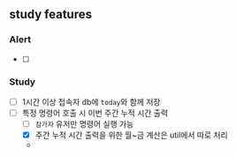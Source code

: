 ## study features

### Alert

- [ ] 

### Study

- [ ] 1시간 이상 접속자 db에 `today`와 함께 저장
- [ ] 특정 명령어 호출 시 이번 주간 누적 시간 출력
    - [ ] `참가자` 유저만 명령어 실행 가능
    - [x] 주간 누적 시간 출력을 위한 월~금 계산은 util에서 따로 처리
    - 
